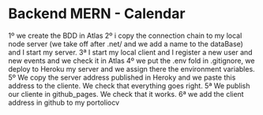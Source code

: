 # Backend MERN - Calendar

1º we create the BDD in Atlas
2º i copy the connection chain to my local node server (we take off after .net/ and we add a name to the dataBase) and I start my server.
3ª I start my local client and I register a new user and new events and we check it in Atlas
4º we put the .env fold in .gitignore, we deploy to Heroku my server and we assign there the environment variables.
5º We copy the server address published in Heroky and we paste this address to the cliente. We check that everything goes right.
5ª We publish our cliente in github_pages. We check that it works.
6ª we add the client address in github to my portoliocv
